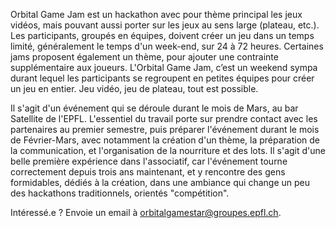 Orbital Game Jam est un hackathon avec pour thème principal les jeux vidéos, mais pouvant aussi porter sur les jeux au sens large (plateau, etc.). Les participants, groupés en équipes, doivent créer un jeu dans un temps limité, généralement le temps d'un week-end, sur 24 à 72 heures. Certaines jams proposent également un thème, pour ajouter une contrainte supplémentaire aux joueurs. L'Orbital Game Jam, c’est un weekend sympa durant lequel les participants se regroupent en petites équipes pour créer un jeu en entier. Jeu vidéo, jeu de plateau, tout est possible.

Il s'agit d'un événement qui se déroule durant le mois de Mars, au bar Satellite de l'EPFL. L'essentiel du travail porte sur prendre contact avec les partenaires au premier semestre, puis préparer l'événement durant le mois de Février-Mars, avec notamment la création d'un thème, la préparation de la communication, et l'organisation de la nourriture et des lots. Il s'agit d'une belle première expérience dans l'associatif, car l'événement tourne correctement depuis trois ans maintenant, et y rencontre des gens formidables, dédiés à la création, dans une ambiance qui change un peu des hackathons traditionnels, orientés "compétition".

Intéressé.e ? Envoie un email à orbitalgamestar@groupes.epfl.ch.
